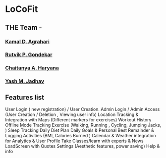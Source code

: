 # LoCoFit
## THE Team -
### [Kamal D. Agrahari](https://github.com/kamalagrahari03) 
### [Rutvik P. Gondekar](https://github.com/Rutvikgg)   
### [Chaitanya A. Haryana](https://github.com/God-Chaitanya) 
### [Yash M. Jadhav](https://github.com/Ymj26) 

## Features list
User Login ( new registration)  / User Creation.
Admin Login / Admin Access (User Creation / Deletion , Viewing user info)
Location Tracking & Integration with Maps (Different markers for exercises)
Workout History 
Offline Mode
Tracking Exercise (Walking, Running , Cycling, Jumping Jacks, )
Sleep Tracking
Daily Diet Plan
Daily Goals & Personal Best
Remainder & Logging Activities (BMI, Calories Burned )
Calendar & Weather integration for 
Analytics & User Profile
Take Classes/learn with experts & News
LoadScreen with Quotes
Settings (Aesthetic features, power saving)
Help & info
